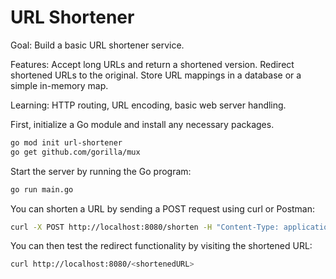 # URL Shortener

Goal: Build a basic URL shortener service.

Features:
Accept long URLs and return a shortened version.
Redirect shortened URLs to the original.
Store URL mappings in a database or a simple in-memory map.

Learning: HTTP routing, URL encoding, basic web server handling.

First, initialize a Go module and install any necessary packages.
```bash
go mod init url-shortener
go get github.com/gorilla/mux
```

Start the server by running the Go program:
```bash
go run main.go
```

You can shorten a URL by sending a POST request using curl or Postman:
```bash
curl -X POST http://localhost:8080/shorten -H "Content-Type: application/json" -d '{"url": "https://www.google.com"}'
```

You can then test the redirect functionality by visiting the shortened URL:
```bash
curl http://localhost:8080/<shortenedURL>
```